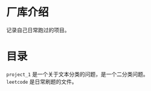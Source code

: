 # 厂库介绍
记录自己日常跑过的项目。
# 目录 
```project_1``` 是一个关于文本分类的问题，是一个二分类问题。           
```leetcode``` 是日常刷题的文件。